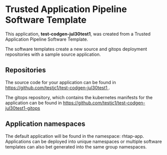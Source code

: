 # Trusted Application Pipeline Software Template

This application, **test-codgen-jul30test1**, was created from a Trusted Application Pipeline Software Template.

The software templates create a new source and gitops deployment repositories with a sample source application. 

## Repositories

The source code for your application can be found in [https://github.com/testjc1/test-codgen-jul30test1 ](https://github.com/testjc1/test-codgen-jul30test1 ).
 
The gitops repository, which contains the kubernetes manifests for the application can be found in 
[https://github.com/testjc1/test-codgen-jul30test1-gitops ](https://github.com/testjc1/test-codgen-jul30test1-gitops ) 

## Application namespaces 

The default application will be found in the namespace: rhtap-app. Applications can be deployed into unique namespaces or multiple software templates can also bet generated into the same group namespaces.  